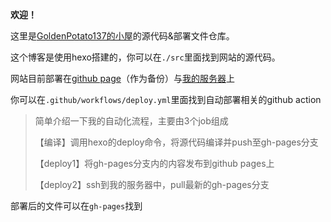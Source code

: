 **欢迎！**

这里是[GoldenPotato137的小屋](https://goldenpotato.cn)的源代码&部署文件仓库。

这个博客是使用hexo搭建的，你可以在`./src`里面找到网站的源代码。

网站目前部署在[github page](https://goldenpotato137.github.io)（作为备份）与[我的服务器](https://goldenpotato.cn)上

你可以在`.github/workflows/deploy.yml`里面找到自动部署相关的github action

> 简单介绍一下我的自动化流程，主要由3个job组成
> 
>【编译】调用hexo的deploy命令，将源代码编译并push至gh-pages分支
>
>【deploy1】将gh-pages分支内的内容发布到github pages上
>
>【deploy2】ssh到我的服务器中，pull最新的gh-pages分支

部署后的文件可以在`gh-pages`找到
